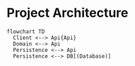 # Project Architecture

```mermaid
flowchart TD
  Client <--> Api{Api}
  Domain <--> Api
  Persistence <--> Api
  Persistence <--> DB[(Database)]
```
